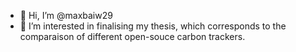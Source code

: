- 👋 Hi, I’m @maxbaiw29
- 👀 I’m interested in finalising my thesis, which corresponds to the comparaison of different open-souce carbon trackers.
<!---
maxbaiw29/maxbaiw29 is a ✨ special ✨ repository because its `README.md` (this file) appears on your GitHub profile.
You can click the Preview link to take a look at your changes.
--->
